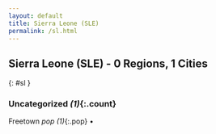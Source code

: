 ```yaml
---
layout: default
title: Sierra Leone (SLE)
permalink: /sl.html
---
```



## Sierra Leone (SLE) - 0 Regions, 1 Cities
{: #sl }





### Uncategorized _(1)_{:.count}


Freetown  _pop (1)_{:.pop} •


 
